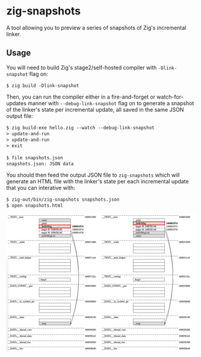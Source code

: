 # zig-snapshots

A tool allowing you to preview a series of snapshots of Zig's incremental linker.

## Usage

You will need to build Zig's stage2/self-hosted compiler with `-Dlink-snapshot` flag on:

```
$ zig build -Dlink-snapshot
```

Then, you can run the compiler either in a fire-and-forget or watch-for-updates manner with
`--debug-link-snapshot` flag on to generate a snapshot of the linker's state per incremental update,
all saved in the same JSON output file:

```
$ zig build-exe hello.zig --watch --debug-link-snapshot
> update-and-run
> update-and-run
> exit

$ file snapshots.json
snapshots.json: JSON data
```

You should then feed the output JSON file to `zig-snapshots` which will generate an
HTML file with the linker's state per each incremental update that you can interative with:

```
$ zig-out/bin/zig-snapshots snapshots.json
$ open snapshots.html
```

![zig-snapshots demo](zig_snapshots_demo.png)
